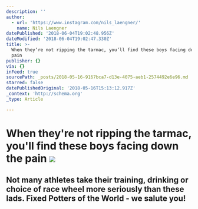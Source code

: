 ```yaml
---
description: ''
author:
  - url: 'https://www.instagram.com/nils_laengner/'
    name: Nils Laengner
datePublished: '2018-06-04T19:02:48.956Z'
dateModified: '2018-06-04T19:02:47.330Z'
title: >-
  When they’re not ripping the tarmac, you’ll find these boys facing down the
  pain 
publisher: {}
via: {}
inFeed: true
sourcePath: _posts/2018-05-16-9167bca7-d13e-4075-aeb1-2574492e6e96.md
starred: false
datePublishedOriginal: '2018-05-16T15:13:12.917Z'
_context: 'http://schema.org'
_type: Article

---
```

# When they're not ripping the tarmac, you'll find these boys facing down the pain ![](https://the-grid-user-content.s3-us-west-2.amazonaws.com/e3aab974-c82e-44b2-8d2c-fcf1ee65b98e.jpg)

## Not many athletes take their training, drinking or choice of race wheel more seriously than these lads. Fixed Potters of the World - we salute you!
